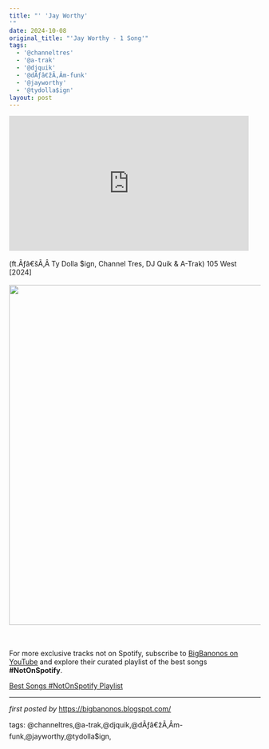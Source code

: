 ```yaml
---
title: "' 'Jay Worthy'
'"
date: 2024-10-08
original_title: "'Jay Worthy - 1 Song'"
tags:
  - '@channeltres'
  - '@a-trak'
  - '@djquik'
  - '@dÃƒâ€žÃ‚Âm-funk'
  - '@jayworthy'
  - '@tydolla$ign'
layout: post
---
```

<iframe frameborder="0" height="270" src="https://youtube.com/embed/QfS1KDXg06U?si=5HksjdP7yddWvWp-" width="480"></iframe><div><br /></div><div>(ft.Ãƒâ€šÃ‚Â Ty Dolla $ign, Channel Tres, DJ Quik & A-Trak) 105 West [2024]</div><div><br /></div><div class="separator"><a href="https://static.stereogum.com/uploads/2024/06/Jay-Worthy-1718981422.jpg" imageanchor="1"><img border="0" data-original-height="680" data-original-width="929" height="680" src="https://static.stereogum.com/uploads/2024/06/Jay-Worthy-1718981422.jpg" width="929" /></a></div><br /><div><br /></div>

<!--Subscribe and Playlist Links-->
<div>
    <p>For more exclusive tracks not on Spotify, subscribe to <a href="https://www.youtube.com/@BigBanonos" target="_blank">BigBanonos on YouTube</a> and explore their curated playlist of the best songs <strong>#NotOnSpotify</strong>.</p>
    <p><a href="https://www.youtube.com/playlist?list=PLtuNtuTatqI0kFahUCbtbfenC_ET5O_tr" target="_blank">Best Songs #NotOnSpotify Playlist<br /></a></p></div>

<hr />

<p><em>first posted by</em> <a href="https://bigbanonos.blogspot.com/" rel="noopener" target="_new">https://bigbanonos.blogspot.com/</a></p>

<p>tags: @channeltres,@a-trak,@djquik,@dÃƒâ€žÃ‚Âm-funk,@jayworthy,@tydolla$ign,</p>
